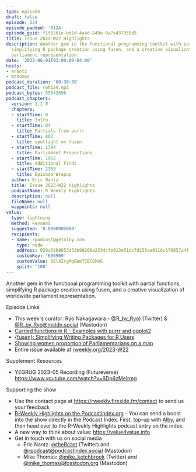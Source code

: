 ```yaml
---
type: episode
draft: false
episode: 124
episode_padded: '0124'
episode_guid: f1f5261e-bd1d-4a4d-849e-9a7e437355d5
title: Issue 2023-W22 Highlights
description: Another gem in the functional programming toolkit with partial functions,
  simplifying R package creation using fusen, and a creative visualization of worldwide
  parliament representation.
date: '2023-06-01T03:00:00-04:00'
hosts:
- enantz
- mthomas
podcast_duration: '00:38:38'
podcast_file: rwh124.mp3
podcast_bytes: 55642696
podcast_chapters:
  version: 1.1.0
  chapters:
  - startTime: 0
    title: Intro
  - startTime: 84
    title: Partials from purrr
  - startTime: 802
    title: spotlight on fusen
  - startTime: 1394
    title: Parliament Proportions
  - startTime: 1962
    title: Additional Finds
  - startTime: 2359
    title: Episode Wrapup
  author: Eric Nantz
  title: Issue 2023-W22 Highlights
  podcastName: R Weekly Highlights
  description: null
  fileName: null
  waypoints: null
value:
  type: lightning
  method: keysend
  suggested: '0.0000005000'
  recipients:
  - name: rpodcast@getalby.com
    type: node
    address: 030a58b8653d32b99200a2334cfe913e51dc7d155aa0116c176657a4f1722677a3
    customKey: '696969'
    customValue: 0El4ZrgMqGemTCECGkUG
    split: '100'
---
```

Another gem in the functional programming toolkit with partial
functions, simplifying R package creation using fusen, and a creative
visualization of worldwide parliament representation.

Episode Links

-   This week's curator: Ryo Nakagawara -
    <a href="https://twitter.com/R_by_Ryo" rel="nofollow">@R_by_Ryo</a>)
    (Twitter) & <a href="https://mstdn.social/@R_by_Ryo"
    rel="nofollow">@R_by_Ryo@mstdn.social</a> (Mastodon)
-   <a href="https://mikedecr.netlify.app/blog/partial_fns_ggplot/"
    rel="nofollow">Curried functions in R - Examples with purrr and
    ggplot2</a>
-   <a
    href="https://www.r-consortium.org/blog/2023/05/23/fusen-simplifying-writing-packages-for-r-users"
    rel="nofollow">{fusen}: Simplifying Writing Packages for R Users</a>
-   <a href="http://freerangestats.info/blog/2023/05/26/women-parl-map"
    rel="nofollow">Showing women proportion of Parliamentarians on a map</a>
-   Entire issue available at
    <a href="https://rweekly.org/2023-W22.html"
    rel="nofollow">rweekly.org/2023-W22</a>

Supplement Resources

-   YEGRUG 2023-05 Recording (Futureverse)
    <a href="https://www.youtube.com/watch?v=6Dp6zMelrmg"
    rel="nofollow">https://www.youtube.com/watch?v=6Dp6zMelrmg</a>

Supporting the show

-   Use the contact page at
    <a href="https://rweekly.fireside.fm/contact"
    rel="nofollow">https://rweekly.fireside.fm/contact</a> to send us
    your feedback
-   <a href="https://podcastindex.org/podcast/1062040"
    rel="nofollow">R-Weekly Highlights on the Podcastindex.org</a> - You
    can send a boost into the show directly in the Podcast Index. First,
    top-up with <a href="https://getalby.com/" rel="nofollow">Alby</a>,
    and then head over to the R-Weekly Highlights podcast entry on the
    index.
-   A new way to think about value: <a href="https://value4value.info"
    rel="nofollow">https://value4value.info</a>
-   Get in touch with us on social media
    -   Eric Nantz:
        <a href="https://twitter.com/theRcast" rel="nofollow">@theRcast</a>
        (Twitter) and <a href="https://podcastindex.social/@rpodcast"
        rel="nofollow">@rpodcast@podcastindex.social</a> (Mastodon)
    -   Mike Thomas: <a href="https://twitter.com/mike_ketchbrook"
        rel="nofollow">@mike_ketchbrook</a> (Twitter) and
        <a href="https://fosstodon.org/@mike_thomas"
        rel="nofollow">@mike_thomas@fosstodon.org</a> (Mastodon)
